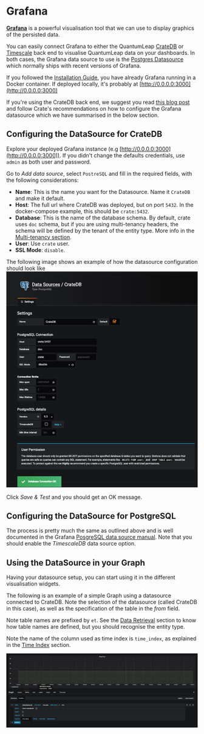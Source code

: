 # Grafana

[**Grafana**](https://grafana.com/) is a powerful visualisation tool that we
can use to display graphics of the persisted data.

You can easily connect Grafana to either the QuantumLeap [CrateDB](./crate.md)
or [Timescale](./timescale.md) back end to visualise QuantumLeap data on
your dashboards. In both cases, the Grafana data source to use is the
[Postgres Datasource](http://docs.grafana.org/features/datasources/postgres/)
which normally ships with recent versions of Grafana.

If you followed the [Installation Guide](./installing.md), you have already Grafana
running in a Docker container. If deployed locally, it's probably at [http://0.0.0.0:3000](http://0.0.0.0:3000)

If you're using the CrateDB back end, we suggest you read
[this blog post](https://crate.io/a/pair-cratedb-with-grafana-an-open-platform-for-time-series-data-visualization/)
and follow Crate's recommendations on how to configure the Grafana
datasource which we have summarised in the below section.

## Configuring the DataSource for CrateDB

Explore your deployed Grafana instance (e.g [http://0.0.0.0:3000](http://0.0.0.0:3000)).
If you didn't change the defaults credentials, use `admin` as both user and
password.

Go to *Add data source*, select `PostreSQL` and fill in the required fields,
with the following considerations:

- **Name**: This is the name you want for the Datasource. Name it `CrateDB` and
make it default.
- **Host**: The full url where CrateDB was deployed, but on port `5432`. In the
docker-compose example, this should be `crate:5432`.
- **Database**: This is the name of the database schema. By default, crate uses
`doc` schema, but if you are using multi-tenancy headers, the schema will be
defined by the tenant of the entity type. More info in the
[Multi-tenancy section](../user/using.md#multi-tenancy).
- **User**: Use `crate` user.
- **SSL Mode**: `disable`.

The following image shows an example of how the datasource configuration should
look like
![alt text](../rsrc/postgres_datasource.png "Configuring the DataSource")

Click *Save & Test* and you should get an OK message.

## Configuring the DataSource for PostgreSQL

The process is pretty much the same as outlined above and is well documented
in the Grafana [PosgreSQL data source manual](https://grafana.com/docs/features/datasources/postgres/).
Note that you should enable the *TimescaleDB* data source option.

## Using the DataSource in your Graph

Having your datasource setup, you can start using it in the different
visualisation widgets.

The following is an example of a simple Graph using a datasource connected to
CrateDB. Note the selection of the datasource (called CrateDB in this case), as
well as the specification of the table in the *from* field.

Note table names are prefixed by `et`. See the [Data Retrieval](../user/using.md#data-retrieval)
section to know how table names are defined, but you should recognise the
entity type.

Note the name of the column used as time index is `time_index`, as explained
in the [Time Index](../user/using.md##data-retrieval) section.

![alt text](../rsrc/graph_example.png "Using the DataSource in your Graph")
